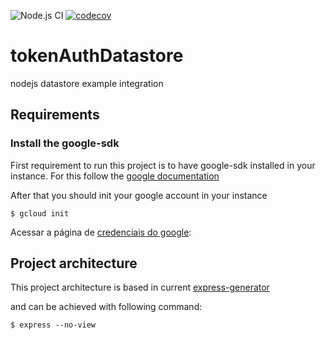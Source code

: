 ![Node.js CI](https://github.com/danizavtz/tokenAuthDatastore/workflows/Node.js%20CI/badge.svg)
[![codecov](https://codecov.io/gh/danizavtz/tokenAuthDatastore/branch/master/graph/badge.svg?token=NCX83VH91Z)](https://codecov.io/gh/danizavtz/tokenAuthDatastore)
# tokenAuthDatastore
nodejs datastore example integration

## Requirements
### Install the google-sdk

First requirement to run this project is to have google-sdk installed in your instance.
For this follow the [google documentation](https://cloud.google.com/sdk/docs/quickstart-debian-ubuntu?hl=pt-br)

After that you should init your google account in your instance 

`$ gcloud init`

Acessar a página de [credenciais do google](https://console.cloud.google.com/apis/credentials/serviceaccountkey?project=healthy-pager-276023&folder&organizationId):

## Project architecture

This project architecture is based in current [express-generator](https://expressjs.com/pt-br/starter/generator.html)

and can be achieved with following command:

`$ express --no-view`

